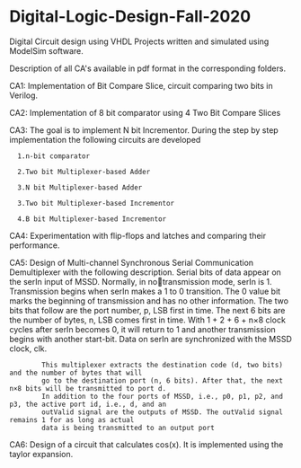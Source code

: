 # Digital-Logic-Design-Fall-2020

Digital Circuit design using VHDL
Projects written and simulated using ModelSim software.

Description of all CA's available in pdf format in the corresponding folders.

CA1: Implementation of Bit Compare Slice, circuit comparing two bits in Verilog. 

CA2: Implementation of 8 bit comparator using 4 Two Bit Compare Slices

CA3: The goal is to implement N bit Incrementor. During the step by step implementation the following circuits are developed

      1.n-bit comparator
      
      2.Two bit Multiplexer-based Adder
      
      3.N bit Multiplexer-based Adder
      
      3.Two bit Multiplexer-based Incrementor
      
      4.B bit Multiplexer-based Incrementor
CA4: Experimentation with flip-flops and latches and comparing their performance.

CA5: Design of Multi-channel Synchronous Serial Communication Demultiplexer with the following description.
            Serial bits of data appear on the serIn input of MSSD. Normally, in notransmission mode, serIn is 1. Transmission begins when serIn makes a 1 to 0 transition. The 
            0 value bit marks the beginning of transmission and has no other information. The two bits that 
            follow are the port number, p, LSB first in time. The next 6 bits are the number of bytes, n, 
            LSB comes first in time. With 1 + 2 + 6 + n×8 clock cycles after serIn becomes 0, it will return 
            to 1 and another transmission begins with another start-bit. Data on serIn are synchronized with 
            the MSSD clock, clk.
            
            This multiplexer extracts the destination code (d, two bits) and the number of bytes that will 
            go to the destination port (n, 6 bits). After that, the next n×8 bits will be transmitted to port d.
            In addition to the four ports of MSSD, i.e., p0, p1, p2, and p3, the active port id, i.e., d, and an
            outValid signal are the outputs of MSSD. The outValid signal remains 1 for as long as actual 
            data is being transmitted to an output port

CA6: Design of a circuit that calculates cos(x). It is implemented using the taylor expansion.
